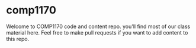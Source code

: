 # comp1170

Welcome to COMP1170 code and content repo. you'll find most of our class material here. Feel free to make pull requests if you want to add content to this repo.